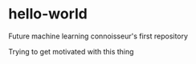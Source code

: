 # hello-world
Future machine learning connoisseur's first repository

Trying to get motivated with this thing
